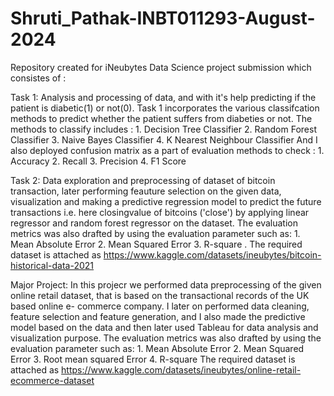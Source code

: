 # Shruti_Pathak-INBT011293-August-2024

Repository created for iNeubytes Data Science project submission which consistes of :

Task 1: Analysis and processing of data, and with it's help predicting if the patient is diabetic(1) or not(0). Task 1 incorporates the various classifcation methods to predict
        whether the patient suffers from diabeties or not. The methods to classify includes :
		    1. Decision Tree Classifier
	        2. Random Forest Classifier
		    3. Naive Bayes Classifier
	        4. K Nearest Neighbour Classifier
		 And I also deployed confusion matrix as a part of evaluation methods to check :
            1. Accuracy
			2. Recall
            3. Precision
			4. F1 Score 



Task 2: Data exploration and preprocessing of dataset of bitcoin transaction, later performing feauture selection on the given data, visualization and making a predictive 
        regression model to predict the future transactions i.e. here closingvalue of bitcoins ('close') by applying linear regressor and random forest regressor on the 
        dataset. 
	The evaluation metrics was also drafted by using the evaluation parameter such as:
	1. Mean Absolute Error
        2. Mean Squared Error
	3. R-square .
        The required dataset is attached as https://www.kaggle.com/datasets/ineubytes/bitcoin-historical-data-2021



 Major Project: In this projecr we performed data preprocessing of the given online retail dataset, that is based on the transactional records of the UK based online e- 
                commerce company. I later on performed data cleaning, feature selection and feature generation, and I also made the predictive model based on the data and 
                then later used Tableau for data analysis and visualization purpose.
		The evaluation metrics was also drafted by using the evaluation parameter such as:
	        1. Mean Absolute Error
                2. Mean Squared Error
		3. Root mean squared Error
	        4. R-square 
	        The required dataset is attached as https://www.kaggle.com/datasets/ineubytes/online-retail-ecommerce-dataset









 
 
